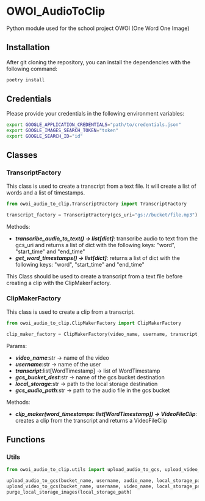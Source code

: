 # OWOI_AudioToClip
Python module used for the school project OWOI (One Word One Image)

## Installation

After git cloning the repository, you can install the dependencies with the following command:

```bash
poetry install
```

## Credentials

Please provide your credentials in the following environment variables:

```bash
export GOOGLE_APPLICATION_CREDENTIALS="path/to/credentials.json"
export GOOGLE_IMAGES_SEARCH_TOKEN="token"
export GOOGLE_SEARCH_ID="id"
```

## Classes

### TranscriptFactory

This class is used to create a transcript from a text file. It will create a list of words and a list of timestamps.

```python	
from owoi_audio_to_clip.TranscriptFactory import TranscriptFactory

transcript_factory = TranscriptFactory(gcs_uri="gs://bucket/file.mp3")
```

Methods:
- ***transcribe_audio_to_text() -> list[dict]***: transcribe audio to text from the gcs_uri and returns a list of dict with the following keys: "word", "start_time" and "end_time"
- ***get_word_timestamps() -> list[dict]***: returns a list of dict with the following keys: "word", "start_time" and "end_time"

This Class should be used to create a transcript from a text file before creating a clip with the ClipMakerFactory.

### ClipMakerFactory

This class is used to create a clip from a transcript.

```python
from owoi_audio_to_clip.ClipMakerFactory import ClipMakerFactory

clip_maker_factory = ClipMakerFactory(video_name, username, transcript, gcs_bucket_name, local_storage_path, gcs_audio_name)
```

Params:
- ***video_name***:str -> name of the video
- ***username***:str -> name of the user
- ***transcript***:list[WordTimestamp] -> list of WordTimestamp
- ***gcs_bucket_dest***:str -> name of the gcs bucket destination
- ***local_storage***:str -> path to the local storage destination
- ***gcs_audio_path***:str -> path to the audio file in the gcs bucket

Methods:
- ***clip_maker(word_timestamps: list[WordTimestamp]) -> VideoFileClip***: creates a clip from the transcript and returns a VideoFileClip

## Functions

### Utils

```python
from owoi_audio_to_clip.utils import upload_audio_to_gcs, upload_video_to_gcs, purge_local_storage_images

upload_audio_to_gcs(bucket_name, username, audio_name, local_storage_path)
upload_video_to_gcs(bucket_name, username, video_name, local_storage_path)
purge_local_storage_images(local_storage_path)
```